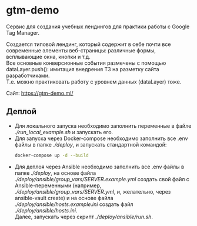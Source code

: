# gtm-demo

Сервис для создания учебных лендингов для практики работы с Google Tag Manager.

Создается типовой лендинг, который содержит в себе почти все современные элементы веб-страницы: 
различные формы, всплывающие окна, кнопки и т.д.  
Все основные конверсионные события размечены с помощью dataLayer.push(): имитация внедрения ТЗ на разметку сайта разработчиками.  
Т.е. можно практиковать работу с уровнем данных (dataLayer) тоже.

Сайт: https://gtm-demo.ml/

## Деплой
* Для локального запуска необходимо заполнить переменные в файле *./run_local_example.sh* и запускать его.
* Для запуска через Docker-compose необходимо заполнить все .env файлы в папке *./deploy*, и запускать стандартной командой:
    ```bash
    docker-compose up -d --build
    ```
* Для деплоя через Ansible необходимо заполнить все .env файлы в папке *./deploy*, 
  на основе файла *./deploy/ansible/group_vars/SERVER.example.yml* создать свой файл с Ansible-переменными
  (например, *./deploy/ansible/group_vars/SERVER.yml*, и, желательно, через ansible-vault create) и
  на основе файла *./deploy/ansible/hosts.example.ini* создать файл *./deploy/ansible/hosts.ini*.  
  Далее, запускать через скрипт *./deploy/ansible/run.sh*.
